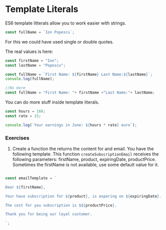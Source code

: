 # Template Literals

ES6 template litterals allow you to work easier with strings.

```javascript
const fullName = `Ion Popescu`;
```
For this we could have used single or double quotes.

The real values is here:
```javascript
const firstName = "Ion";
const lastName = "Popescu";

const fullName = `First Name: ${firstName} Last Name:${lastName}`;
console.log(fullName);

//No more
const fullName = "First Name: "+ firstName +"Last Name:"+ lastName;
```
You can do more stuff inside template literals.

```javascript
const hours = 160;
const rate = 15;

console.log(`Your earnings in June: ${hours * rate} euro`);
```
### Exercises

1. Create a function the returns the content for and email. 
You have the following template. 
This function `createSubscriptionEmail` receives the following parameters: firstName, product, expiringDate, productPrice.
Sometimes the firstName is not available, use some default value for it.
```javascript

const emailTemplate = `

Dear ${firstName},

Your have subscription for ${product}, is expering on ${expiringDate}.

The cost for you subscription is $${productPrice}.

Thank you for being our loyal customer.

`;
```
